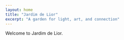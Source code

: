 ```yaml
---
layout: home
title: "Jardim de Lior"
excerpt: "A garden for light, art, and connection"
---
```


Welcome to Jardim de Lior.
